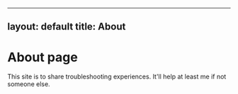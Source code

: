 

---
layout: default
title: About
---
# About page

This site is to share troubleshooting experiences.
It'll help at least me if not someone else. 
